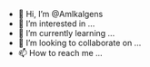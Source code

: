 - 👋 Hi, I’m @Amlkalgens
- 👀 I’m interested in ...
- 🌱 I’m currently learning ...
- 💞️ I’m looking to collaborate on ...
- 📫 How to reach me ...

<!---
Amlkalgens/Amlkalgens is a ✨ special ✨ repository because its `README.md` (this file) appears on your GitHub profile.
You can click the Preview link to take a look at your changes.
--->

